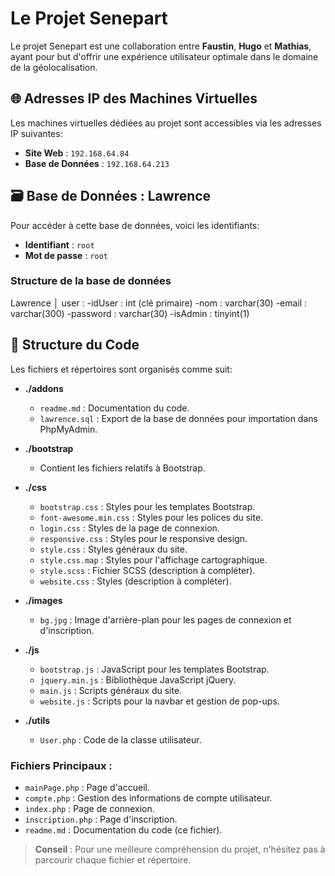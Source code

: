 # Le Projet Senepart

Le projet Senepart est une collaboration entre **Faustin**, **Hugo** et **Mathias**, ayant pour but d'offrir une expérience utilisateur optimale dans le domaine de la géolocalisation.

## 🌐 Adresses IP des Machines Virtuelles 

Les machines virtuelles dédiées au projet sont accessibles via les adresses IP suivantes:
- **Site Web** : `192.168.64.84`
- **Base de Données** : `192.168.64.213`

## 🗃 Base de Données : Lawrence 

Pour accéder à cette base de données, voici les identifiants:
- **Identifiant** : `root`
- **Mot de passe** : `root`

### Structure de la base de données

Lawrence
│
 user :
     -idUser : int (clé primaire)
     -nom : varchar(30)
     -email : varchar(300)
     -password : varchar(30)
     -isAdmin : tinyint(1)


## 📁 Structure du Code

Les fichiers et répertoires sont organisés comme suit:

- **./addons**
  - `readme.md` : Documentation du code.
  - `lawrence.sql` : Export de la base de données pour importation dans PhpMyAdmin.

- **./bootstrap**
  - Contient les fichiers relatifs à Bootstrap.

- **./css**
  - `bootstrap.css` : Styles pour les templates Bootstrap.
  - `font-awesome.min.css` : Styles pour les polices du site.
  - `login.css` : Styles de la page de connexion.
  - `responsive.css` : Styles pour le responsive design.
  - `style.css` : Styles généraux du site.
  - `style.css.map` : Styles pour l'affichage cartographique.
  - `style.scss` : Fichier SCSS (description à compléter).
  - `website.css` : Styles (description à compléter).

- **./images**
  - `bg.jpg` : Image d'arrière-plan pour les pages de connexion et d'inscription.

- **./js**
  - `bootstrap.js` : JavaScript pour les templates Bootstrap.
  - `jquery.min.js` : Bibliothèque JavaScript jQuery.
  - `main.js` : Scripts généraux du site.
  - `website.js` : Scripts pour la navbar et gestion de pop-ups.

- **./utils**
  - `User.php` : Code de la classe utilisateur.

### Fichiers Principaux :

- `mainPage.php` : Page d'accueil.
- `compte.php` : Gestion des informations de compte utilisateur.
- `index.php` : Page de connexion.
- `inscription.php` : Page d'inscription.
- `readme.md` : Documentation du code (ce fichier).

> **Conseil** : Pour une meilleure compréhension du projet, n'hésitez pas à parcourir chaque fichier et répertoire.
